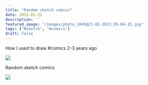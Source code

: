 ```yaml
---
title: "Random sketch comics"
date: 2023-02-21
description: ''
featured_image: "/images/photo_1045@21-02-2023_05-04-15.jpg"
tags: ["#sketch", "#comics"]
draft: false
---
```


How I used to draw #comics 2-3 years ago

![](/images/photo_997@01-02-2023_05-19-32.jpg)

Random sketch comics

![](/images/photo_1045@21-02-2023_05-04-15.jpg)
